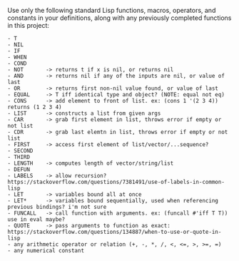 Use only the following standard Lisp functions, macros, operators, and constants in your definitions, along with any previously completed functions in this project:

    - T
    - NIL
    - IF
    - WHEN
    - COND
    - NOT       -> returns t if x is nil, or returns nil
    - AND       -> returns nil if any of the inputs are nil, or value of last
    - OR        -> returns first non-nil value found, or value of last
    - EQUAL     -> T iff identical type and object? (NOTE: equal not eq)
    - CONS      -> add element to front of list. ex: (cons 1 '(2 3 4)) returns (1 2 3 4)
    - LIST      -> constructs a list from given args
    - CAR       -> grab first element in list, throws error if empty or not list
    - CDR       -> grab last elemtn in list, throws error if empty or not list
    - FIRST     -> access first element of list/vector/...sequence? 
    - SECOND
    - THIRD
    - LENGTH    -> computes length of vector/string/list
    - DEFUN
    - LABELS    -> allow recursion? https://stackoverflow.com/questions/7381491/use-of-labels-in-common-lisp
    - LET       -> variables bound all at once 
    - LET*      -> variables bound sequentially, used when referencing previous bindings? i'm not sure
    - FUNCALL   -> call function with arguments. ex: (funcall #'iff T T))         use in eval maybe?
    - QUOTE     -> pass arguments to function as exact: https://stackoverflow.com/questions/134887/when-to-use-or-quote-in-lisp
    - any arithmetic operator or relation (+, -, *, /, <, <=, >, >=, =)
    - any numerical constant
